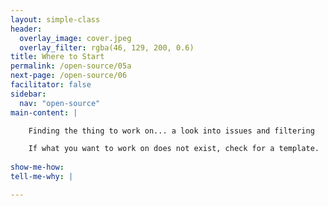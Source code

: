```yaml
---
layout: simple-class
header:
  overlay_image: cover.jpeg
  overlay_filter: rgba(46, 129, 200, 0.6)
title: Where to Start
permalink: /open-source/05a
next-page: /open-source/06
facilitator: false
sidebar:
  nav: "open-source"
main-content: |

    Finding the thing to work on... a look into issues and filtering

    If what you want to work on does not exist, check for a template.
    
show-me-how:
tell-me-why: |

---
```

